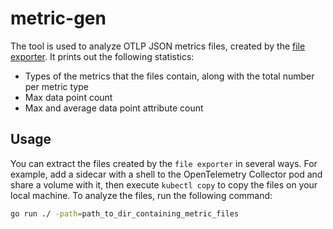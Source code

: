 # metric-gen

The tool is used to analyze OTLP JSON metrics files, created by the [file exporter](https://github.com/open-telemetry/opentelemetry-collector-contrib/tree/main/exporter/fileexporter).
It prints out the following statistics:
* Types of the metrics that the files contain, along with the total number per metric type
* Max data point count 
* Max and average data point attribute count

## Usage

You can extract the files created by the `file exporter` in several ways. For example, add a sidecar with a shell to the OpenTelemetry Collector pod and share a volume with it, then execute `kubectl copy` to copy the files on your local machine.
To analyze the files, run the following command:
```bash
go run ./ -path=path_to_dir_containing_metric_files
```

